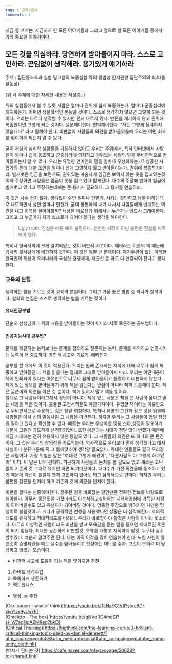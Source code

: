 ```yaml
---
tags : 교육/공부
comments: 1
---
```


지금 할 얘기는, 지금까지 한 모든 이야기들과 그리고 앞으로 할 모든 이야기들 중에서 가장 중요한 이야기이다.
## 모든 것을 의심하라. 당연하게 받아들이지 마라. 스스로 고민하라. 끈임없이 생각해라. 용기있게 얘기하라

주제 : 
집단동조효과 실험
밀그램의 복종실험
악의 평범성
인지편향
집단주의의 최후(동물농장)

(위 각 주제에 대한 자세한 내용은 작성중..)

위의 실험들에서 볼 수 있듯 사람은 얼마나 권위에 쉽게 복종하는가. 얼마나 군중심리에 의지하는가. 어쩌면 생물학적인 본능일 것이다. 
스스로 생각하지 않으면 그렇게 되는 것이다. 우리는 다르다 생각할 수 있지만 전혀 다르지 않다. 반론을 제기하지 않고 권위에 복종한다면 그렇게 되는 것이다. 
질문해야한다. 반박해야한다. "저는 그렇게 생각하지 않습니다" 라고 말해야 한다. 비판없이 사람들의 의견을 받아들였을때 우리는 어떤 최후를 맞이하게 되는지 알 수 있다. 

굳이 저렇게 심리학 실험들을 거론하지 않아도 우리는 주위에서, 특히 인터넷에서 사람들이 얼마나 쉽게 동조하고 군중심리에 의지하고 권위있는 사람의 말을 무비판적으로 받아들이는지 알 수 있다. 우리는 유명한 연예인의 말을 얼마나 우상화하는가? 성공한 사업가의 돈에 대한 조언을 얼마나 쉽게 고민하지 않고 받아들이는가. 권위에 복종하지마라. 벌거벗은 임금을 보면서도, 권위있는 마술사가 임금은 보이지 않는 옷을 입고있는것이라 주장하면 사람들은 임금이 옷을 입고 있다 믿게된다. 다수의 주장에 반하여 임금이 벌거벗고 있다고 주장하는데에는 큰 용기가 필요하다. 그 용기를 연습하라.  

이 것은 사실 쉽지 않다. 생각없이 살면 얼마나 편한가. 시키는 것만하고 남들 다하는대로 나도하면서 살면 얼마나 편한가. 굳이 불편하게 내가 나서서 사람들에게 반대하는 의견을 내고 이목을 끌어야할까?
세상을 바로잡기 위해서는 누군가는 반드시 그래야한다. 그리고 그 누군가가 자기 스스로가 되어야 겠다는 생각을 해야한다.  

> Ugly truth. 진실은 때론 매우 불편하다. 편안한 거짓이 아닌 불편한 진실을 마주해야 한다.

특히나 한국사회에 크게 결여되있는 것이 비판적 사고이다. 예의라는 이름의 벽 때문에 쉽사리 윗사람에게 비판하지 못한다. 이 것은 정말 큰 문제이다. 자기주관이 없는 이러한 한국인의 특성이 우리나라의 극심한 경쟁체재, 저출산 등 과도 다 연결되어 진다고 생각한다.  

### 교육의 본질
생각하는 힘을 기르는 것이 교육의 본질이다. 그리고 가장 좋은 방법 중 하나가 철학이다. 철학의 본질은 스스로 생각하는 법을 기르는 것이다. 

#### 유대인공부법
단순히 선생님이나 책의 내용을 받아들이는 것이 아니라 서로 토론하는 공부법이다.

#### 인공지능시대 공부법?
문제를 해결하는 능력보다는 문제를 정의하고 질문하는 능력, 문제를 파악하고 연결시키는 능력이 더 중요하다. 
통합적 사고력 기르기. 메타인지



공부를 할 때에도 이 것이 적용된다. 우리는 원래 존재하는 지식에 대해 너무나 쉽게 복종하고 받아들인다. 책을 읽을때는 절대로 그대로 받아들이지 마라. 우리는 어떤내용이 책에 인쇄되어 있다는 이유만으로 너무나 쉽게 받아들이고 틀렸다고 비판하지 않는다. 책에 있는 정보를 받아들이기 위해 책을 읽는다는 관점이 아니라 책과 토론해야 한다. 책은 글쓴이의 의견을 적은 것 뿐이다. 책에 읽히지 말고 책을 읽어라.  
절대로 그 사람들이라고해서 정답이 아니다. 책에 있는 내용은 책을 쓴 사람이 옳다고 믿는 내용을 적은 것이다. 훌륭한 고전서적들도 마찬가지이다. 유명한 책이라는 이유만으로 무비판적으로 수용하는 것은 정말 위험하다. 특히나 유명한 고전과 같은 것을 읽을때 사람들은 마치 신의 말씀처럼 그 내용을 떠받든다. 하지만 우리는 그 사람들이 정말 정답을 말하고 있다고 확신할 수 없다. 때로는 우리는 우상화할 영웅,스타,상징이 필요하기 때문에 그들은 과도하게 신격화되었다. 또한 예전과는 시대가 정말 많이 변했기 때문에 지금 시대에는 전혀 유용하지 않은 통찰도 있다. 그 사람들의 의견은 또 하나의 큰 편견이다. 그 것은 우리의 창의성을 가로막는다. 역사적으로 우리보다 먼저 생각했다고 해서 사실이나 분류때문에 꼭 그 틀에맞추어 생각할 필요없다. 위대한 인물들도 결국 우리같은 사람이다. 가장 위험한 말은 "여태껏 그렇게 해왔어", "다른사람도 다 그렇게 하고있어" 이다. 이 말은 너무 편하다. 피곤하게 사람들의 눈치를 볼 필요도 없고 새로운 고민 없이 기존의 것 그대로 유지만 하면 되기때문이다. 대다수가 가진 의견들에 동조하고 있기 때문에 자신이 틀릴지 크게 고민하지 않아도 되고 심리적으로 편하다. 하지만 우리는 불편한 질문을 던져야 하고 기존의 것에 의문을 던져야 한다.  


비판을 할때는 신중해야한다. 잘못된 일을 바로잡는 일인만큼 정확한 정보를 바탕으로 해야한다. 아무리 좋은뜻을 가졌더라도 아는척하고싶어하는 지적허영심에 가득찬 사람이 되어버릴수도 있고 위선자가 되어버릴 것이다. 엉뚱한 주장으로 밝혀지면 거만한 멍청이로 불릴것이다. 게다가 공격적인 언행을 사용했다면 상황은 더 심각해진다. 호의적태도를 유지하고 적대적태도를 버려라. 우리가 바로잡아야 할것은 사람이 아니라 헛소리다. 아무리 이성적인 사람이라도 비난을 받고 모욕감을 듣는 말을 들으면 제대로된 토론이 되기 힘들다. 최대한 공손하게 비판할것. 오류를 대놓고 지적하지 말것. 누구나 실수 할수있다. 차분히 알려주면 된다. 나는 아직 이것을 많이 연습해야 한다. 또한 자신이 틀린것이 증명되었을 때는 실수를 받아들이고 인정하는 태도를 갖자. 그것이 오히려 더 당당하고 멋있는 모습이다.  


- 비판적 사고에 도움이 되는 책을 몇가지만 추천
1. 하버드 생각수업
2. 똑똑하게 생존하기
3. 팩트풀니스

- 영상, 글 추천

(Carl sagon - way of think)[https://youtu.be/J1cNaFG1VII?si=e6G-xiyYUx9yUv7F]  
(Omeleto - The box)[https://youtu.be/gNVqRC4mcSI?si=W7sgNdAEM9eg7bkD]  
(Critical Thniking)[https://bigthink.com/the-learning-curve/3-brilliant-critical-thinking-tools-used-by-daniel-dennett/?utm_source=youtube&utm_medium=social&utm_campaign=youtube_community_bigthink]  
(박사가 된다는 것)[https://cafe.naver.com/physvoyage/50628?tc=shared_link]  

